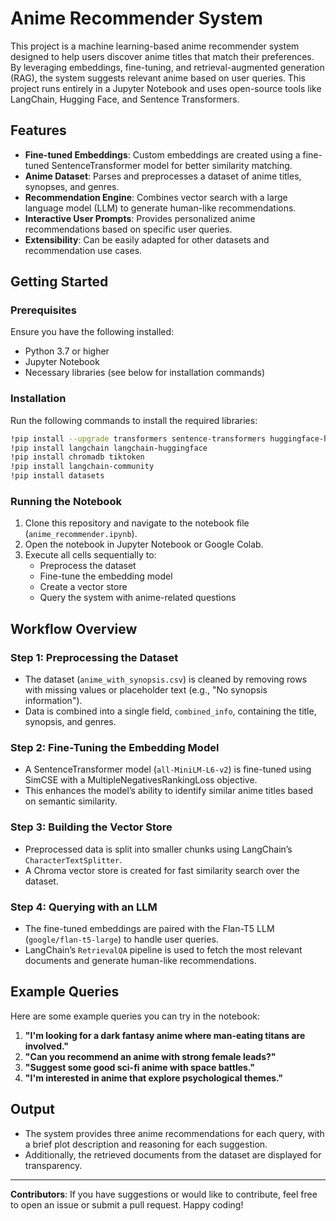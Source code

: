 # Anime Recommender System

This project is a machine learning-based anime recommender system designed to help users discover anime titles that match their preferences. By leveraging embeddings, fine-tuning, and retrieval-augmented generation (RAG), the system suggests relevant anime based on user queries. This project runs entirely in a Jupyter Notebook and uses open-source tools like LangChain, Hugging Face, and Sentence Transformers.

## Features

- **Fine-tuned Embeddings**: Custom embeddings are created using a fine-tuned SentenceTransformer model for better similarity matching.
- **Anime Dataset**: Parses and preprocesses a dataset of anime titles, synopses, and genres.
- **Recommendation Engine**: Combines vector search with a large language model (LLM) to generate human-like recommendations.
- **Interactive User Prompts**: Provides personalized anime recommendations based on specific user queries.
- **Extensibility**: Can be easily adapted for other datasets and recommendation use cases.

## Getting Started

### Prerequisites

Ensure you have the following installed:

- Python 3.7 or higher
- Jupyter Notebook
- Necessary libraries (see below for installation commands)

### Installation

Run the following commands to install the required libraries:

```bash
!pip install --upgrade transformers sentence-transformers huggingface-hub
!pip install langchain langchain-huggingface
!pip install chromadb tiktoken
!pip install langchain-community
!pip install datasets
```

### Running the Notebook

1. Clone this repository and navigate to the notebook file (`anime_recommender.ipynb`).
2. Open the notebook in Jupyter Notebook or Google Colab.
3. Execute all cells sequentially to:
   - Preprocess the dataset
   - Fine-tune the embedding model
   - Create a vector store
   - Query the system with anime-related questions

## Workflow Overview

### Step 1: Preprocessing the Dataset

- The dataset (`anime_with_synopsis.csv`) is cleaned by removing rows with missing values or placeholder text (e.g., "No synopsis information").
- Data is combined into a single field, `combined_info`, containing the title, synopsis, and genres.

### Step 2: Fine-Tuning the Embedding Model

- A SentenceTransformer model (`all-MiniLM-L6-v2`) is fine-tuned using SimCSE with a MultipleNegativesRankingLoss objective.
- This enhances the model’s ability to identify similar anime titles based on semantic similarity.

### Step 3: Building the Vector Store

- Preprocessed data is split into smaller chunks using LangChain’s `CharacterTextSplitter`.
- A Chroma vector store is created for fast similarity search over the dataset.

### Step 4: Querying with an LLM

- The fine-tuned embeddings are paired with the Flan-T5 LLM (`google/flan-t5-large`) to handle user queries.
- LangChain’s `RetrievalQA` pipeline is used to fetch the most relevant documents and generate human-like recommendations.

## Example Queries

Here are some example queries you can try in the notebook:

1. **"I'm looking for a dark fantasy anime where man-eating titans are involved."**
2. **"Can you recommend an anime with strong female leads?"**
3. **"Suggest some good sci-fi anime with space battles."**
4. **"I'm interested in anime that explore psychological themes."**

## Output

- The system provides three anime recommendations for each query, with a brief plot description and reasoning for each suggestion.
- Additionally, the retrieved documents from the dataset are displayed for transparency.

---

**Contributors**: If you have suggestions or would like to contribute, feel free to open an issue or submit a pull request. Happy coding!

